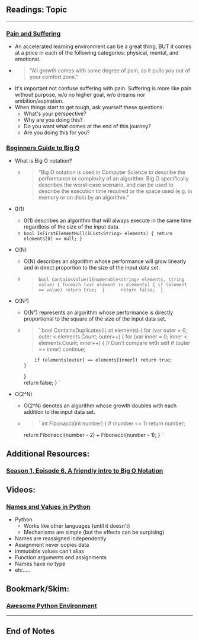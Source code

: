 ## Readings: Topic
***

### [Pain and Suffering](https://codefellows.github.io/code-401-python-guide/curriculum/class-01/notes/pain_suffering)

- An accelerated learning environment can be a great thing, BUT it comes at a price in each of the following categories: physical, mental, and emotional.
- > "All growth comes with some degree of pain, as it pulls you out of your comfort zone."
- It's important not confuse suffering with pain. Suffering is more like pain without purpose, w/o no higher goal, w/o dreams nor ambition/aspiration.
- When things start to get tough, ask yourself these questions:
  * What's your perspective?
  * Why are you doing this?
  * Do you want what comes at the end of this journey?
  * Are you doing this for you?

### [Beginners Guide to Big O](https://rob-bell.net/2009/06/a-beginners-guide-to-big-o-notation/)

- What is Big O notation?
  * > "Big O notation is used in Computer Science to describe the performance or complexity of an algorithm. Big O specifically describes the worst-case scenario, and can be used to describe the execution time required or the space used (e.g. in memory or on disk) by an algorithm."
- 0(1)
  * 0(1) describes an algorithm that will always execute in the same time regardless of the size of the input data.
  * ` bool IsFirstElementNull(IList<String> elements)
{
    return elements[0] == null;
} `


- O(N)
  * O(N) describes an algorithm whose performance will grow linearly and in direct proportion to the size of the input data set.
  * > ` bool ContainsValue(IEnumerable<string> elements, string value)
{
    foreach (var element in elements)
    {
        if (element == value) return true; 
    }     
    return false; 
} `

- O(N²)
  * O(N²) represents an algorithm whose performance is directly proportional to the square of the size of the input data set.
  * > ` bool ContainsDuplicates(IList<string> elements)
{
    for (var outer = 0; outer < elements.Count; outer++) 
    {
        for (var inner = 0; inner < elements.Count; inner++) 
        { 
            // Don't compare with self 
            if (outer == inner) continue;             
            
            if (elements[outer] == elements[inner]) return true; 
        }
    }    
    return false;
} `

- O(2^N)
  * O(2^N) denotes an algorithm whose growth doubles with each addition to the input data set.
  * > ` int Fibonacci(int number)
{
    if (number <= 1) return number;
       
    return Fibonacci(number - 2) + Fibonacci(number - 1); 
} `

## Additional Resources:
### [Season 1, Episode 6, A friendly intro to Big O Notation](https://www.codenewbie.org/basecs/8)

## Videos:
### [Names and Values in Python](https://www.youtube.com/watch?v=_AEJHKGk9ns)

- Python
  * Works like other languages (until it doesn't)
  * Mechanisms are simple (but the effects can be surpising)
 - Names are reassigned independently
 - Assignment never copies data
 - immutable values can't alias
 - Function arguments and assignments
 - Names have no type
 - etc..... 


## Bookmark/Skim:
### [Awesome Python Environment](https://towardsdatascience.com/how-to-setup-an-awesome-python-environment-for-data-science-or-anything-else-35d358cc95d5)

***
 ## End of Notes
